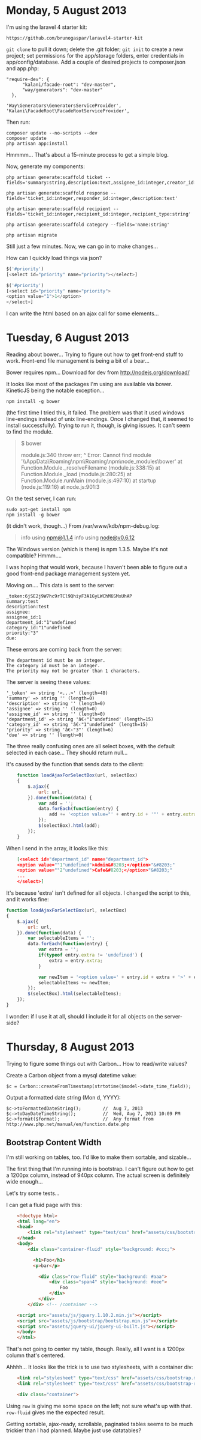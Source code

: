 Monday, 5 August 2013
===========================

I'm using the laravel 4 starter kit:

    https://github.com/brunogaspar/laravel4-starter-kit

`git clone` to pull it down; delete the .git folder; `git init` to create a new project; set permissions for the app/storage folders, enter credentials in app/config/database. Add a couple of desired projects to composer.json and app.php:

    "require-dev": {
          "kalani/facade-root": "dev-master",    
          "way/generators": "dev-master"
      },

    'Way\Generators\GeneratorsServiceProvider',
    'Kalani\FacadeRoot\FacadeRootServiceProvider',

Then run:

    composer update --no-scripts --dev
    composer update
    php artisan app:install

Hmmmm... That's about a 15-minute process to get a simple blog.

Now, generate my components:

    php artisan generate:scaffold ticket --fields='summary:string,description:text,assignee_id:integer,creator_id:integer,category_id:integer,priority:string,due:datetime'

    php artisan generate:scaffold response --fields='ticket_id:integer,responder_id:integer,description:text'

    php artisan generate:scaffold recipient --fields='ticket_id:integer,recipient_id:integer,recipient_type:string'

    php artisan generate:scaffold category --fields='name:string'

    php artisan migrate
    
Still just a few minutes. Now, we can go in to make changes...

How can I quickly load things via json?

``` php
$('#priority')
[<select id=​"priority" name=​"priority">​</select>​]

$('#priority')
[<select id=​"priority" name=​"priority">​
<option value=​"1">​1​</option>​
</select>​]
``` 

I can write the html based on an ajax call for some elements...



Tuesday, 6 August 2013
===========================

Reading about bower... Trying to figure out how to get front-end stuff to work. Front-end file management is being a bit of a bear...

Bower requires npm... Download for dev from http://nodejs.org/download/

It looks like most of the packages I'm using are available via bower. KineticJS being the notable exception...

    npm install -g bower

(the first time I tried this, it failed. The problem was that it used windows line-endings instead of unix line-endings. Once I changed that, it seemed to install successfully). Trying to run it, though, is giving issues. It can't seem to find the module. 

> $ bower
>
> module.js:340
>     throw err;
>           ^
> Error: Cannot find module '\\<home>\AppData\Roaming\npm\Roaming\npm\node_modules\bower'
>     at Function.Module._resolveFilename (module.js:338:15)
>     at Function.Module._load (module.js:280:25)
>     at Function.Module.runMain (module.js:497:10)
>     at startup (node.js:119:16)
>     at node.js:901:3

On the test server, I can run:

    sudo apt-get install npm
    npm install -g bower

(it didn't work, though...) From /var/www/kdb/npm-debug.log:

> info using npm@1.1.4
> info using node@v0.6.12

The Windows version (which is there) is npm 1.3.5. Maybe it's not compatible? Hmmm....

I was hoping that would work, because I haven't been able to figure out a good front-end package management system yet. 

Moving on.... This data is sent to the server:

    _token:6jSE2j9W7hc9rTCl9QhiyF3A1GyLWChM6SMxUhAP
    summary:test
    description:test
    assignee:
    assignee_id:1
    department_id:​"1"undefined
    category_id:​"1"undefined
    priority:​"3"
    due:

These errors are coming back from the server:

    The department id must be an integer.
    The category id must be an integer.
    The priority may not be greater than 1 characters.

The server is seeing these values:

    '_token' => string '<...>' (length=40)
    'summary' => string '' (length=0)
    'description' => string '' (length=0)
    'assignee' => string '' (length=0)
    'assignee_id' => string '' (length=0)
    'department_id' => string 'â€‹"1"undefined' (length=15)
    'category_id' => string 'â€‹"1"undefined' (length=15)
    'priority' => string 'â€‹"3"' (length=6)
    'due' => string '' (length=0)

The three really confusing ones are all select boxes, with the default selected in each case... They should return null...

It's caused by the function that sends data to the client:

``` js
    function loadAjaxForSelectBox(url, selectBox) 
    {
        $.ajax({
            url: url,
        }).done(function(data) {
            var add = '';
            data.forEach(function(entry) {
                add += '<option value=​"' + entry.id + '"' + entry.extra +'>'+ entry.label + '​</option>​';
            });
            $(selectBox).html(add);
        });
    }
```

When I send in the array, it looks like this:

``` json
    [<select id=​"department_id" name=​"department_id">​
    <option value=​"​"1"undefined">​Admin&#8203;​</option>​"&#8203;"
    <option value=​"​"2"undefined">​Cafe&#8203;​</option>​"&#8203;"
    ...
    </select>​]
```

It's because 'extra' isn't defined for all objects. I changed the script to this, and it works fine:

``` js
function loadAjaxForSelectBox(url, selectBox) 
{
    $.ajax({
        url: url,
    }).done(function(data) {
        var selectableItems = '';
        data.forEach(function(entry) {
            var extra = '';
            if(typeof entry.extra != 'undefined') {
                extra = entry.extra;
            }

            var newItem = '<option value=' + entry.id + extra + '>' + entry.label + '</option>' ;
            selectableItems += newItem;
        });
        $(selectBox).html(selectableItems);
    });
}
```

I wonder: if I use it at all, should I include it for all objects on the server-side? 




Thursday, 8 August 2013
===========================

Trying to figure some things out with Carbon... How to read/write values?

Create a Carbon object from a mysql datetime value:

    $c = Carbon::createFromTimestamp(strtotime($model->date_time_field));

Output a formatted date string (Mon d, YYYY):

    $c->toFormattedDateString();        //  Aug 7, 2013
    $c->toDayDateTimeString();          //  Wed, Aug 7, 2013 10:09 PM
    $c->format($format);                //  Any format from http://www.php.net/manual/en/function.date.php


Bootstrap Content Width
---------------------------

I'm still working on tables, too. I'd like to make them sortable, and sizable...

The first thing that I'm running into is bootstrap. I can't figure out how to get a 1200px column, instead of 940px column. The actual screen is definitely wide enough...

Let's try some tests...

I can get a fluid page with this:

``` html
    <!doctype html>
    <html lang="en">
    <head>
        <link rel="stylesheet" type="text/css" href="assets/css/bootstrap.min.css">
    </head>
    <body>
        <div class="container-fluid" style="background: #ccc;">

          <h1>Foo</h1>
          <p>bar</p>

            <div class="row-fluid" style="background: #aaa">
                <div class="span4" style="background: #eee">
                    Foo
                </div>
            </div>
        </div> <!-- /container -->

    <script src="assets/js/jquery.1.10.2.min.js"></script>
    <script src="assets/js/bootstrap/bootstrap.min.js"></script>
    <script src="assets/jquery-ui/jquery-ui-built.js"></script>    
    </body>
    </html>
```

That's not going to center my table, though. Really, all I want is a 1200px column that's centered.

Ahhhh... It looks like the trick is to use two stylesheets, with a container div:

``` html
    <link rel="stylesheet" type="text/css" href="assets/css/bootstrap.min.css">
    <link rel="stylesheet" type="text/css" href="assets/css/bootstrap-responsive.min.css">

    <div class="container">
```

Using `row` is giving me some space on the left; not sure what's up with that. `row-fluid` gives me the expected result.

Getting sortable, ajax-ready, scrollable, paginated tables seems to be much trickier than I had planned. Maybe just use datatables? 

